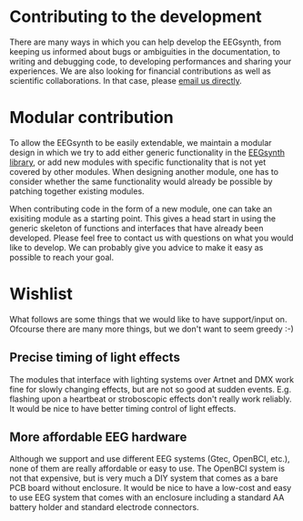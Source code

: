 # Contributing to the development

There are many ways in which you can help develop the EEGsynth, from keeping us informed about
bugs or ambiguities in the documentation, to writing and debugging code, to developing
performances and sharing your experiences. We are also looking for financial contributions as
well as scientific collaborations. In that case, please [email us directly](stephen.whitmarsh@gmail.com).

# Modular contribution

To allow the EEGsynth to be easily extendable, we maintain a modular design in which we try to add
either generic functionality in the [EEGsynth library](../lib/EEGsynth.py), or add new modules with
specific functionality that is not yet covered by other modules. When designing another module, one
has to consider whether the same functionality would already be possible by patching together
existing modules.

When contributing code in the form of a new module, one can take an exisiting module as a starting point.
This gives a head start in using the generic skeleton of functions and interfaces that have
already been developed. Please feel free to contact us with questions on what you would like to develop.
We can probably give you advice to make it easy as possible to reach your goal.

# Wishlist

What follows are some things that we would like to have support/input on. Ofcourse there are
many more things, but we don't want to seem greedy :-)

## Precise timing of light effects

The modules that interface with lighting systems over Artnet and DMX work fine for slowly
changing effects, but are not so good at sudden events. E.g. flashing upon a heartbeat or stroboscopic effects don't really work reliably.
It would be nice to have better timing control of light effects.

## More affordable EEG hardware

Although we support and use different EEG systems (Gtec, OpenBCI, etc.), none of them are
really affordable or easy to use. The OpenBCI system is not that expensive,
but is very much a DIY system that comes as a bare PCB board without enclosure.
It would be nice to have a low-cost and easy to use EEG system that comes with an enclosure
including a standard AA battery holder and standard electrode connectors.
